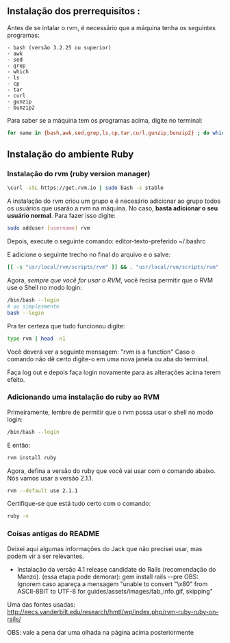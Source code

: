 ## Instalação dos prerrequisitos :

Antes de se intalar o rvm, é necessário que a máquina tenha os seguintes programas:

	- bash (versão 3.2.25 ou superior)
	- awk
	- sed
	- grep
	- which
	- ls
	- cp
	- tar
	- curl
	- gunzip
	- bunzip2

Para saber se a máquina tem os programas acima, digite no terminal:

```bash
for name in {bash,awk,sed,grep,ls,cp,tar,curl,gunzip,bunzip2} ; do which $name ;  done
```

## Instalação do ambiente Ruby

### Instalação do rvm (ruby version manager)

```bash
\curl -sSL https://get.rvm.io | sudo bash -s stable
```

A instalação do rvm criou um grupo e é necesário adicionar ao grupo todos os usuários que
usarão a rvm na máquina. No caso, **basta adicionar o seu usuário normal**.
Para fazer isso digite:

```bash
sudo adduser [username] rvm
```

Depois, execute o seguinte comando:
	editor-texto-preferido ~/.bashrc

E adicione o seguinte trecho no final do arquivo e o salve:

```bash
[[ -s "usr/local/rvm/scripts/rvm" ]] && . "usr/local/rvm/scripts/rvm"
```

Agora, *sempre que você for usar o RVM*, você ŕecisa permitir que o RVM use o Shell
no modo login:

```bash
/bin/bash --login
# ou simplesmente
bash --login
```

Pra ter certeza que tudo funcionou digite:

```bash
type rvm | head -n1
```

Você deverá ver a seguinte mensagem: "rvm is a function"
Caso o comando não dê certo digite-o em uma nova janela ou aba do terminal.

Faça log out e depois faça login novamente para as alterações acima terem efeito.


### Adicionando uma instalação do ruby ao RVM

Primeiramente, lembre de permitir que o rvm possa usar o shell no modo login:

```bash
/bin/bash --login
```

E então:

```bash
rvm install ruby
```

Agora, defina a versão do ruby que você vai usar com o comando abaixo. Nós vamos
usar a versão 2.1.1.

```bash
rvm --default use 2.1.1
```

Certifique-se que está tudo certo com o comando:

```bash
ruby -v
```

### Coisas antigas do README

Deixei aqui algumas informações do Jack que não precisei usar, mas podem vir a ser relevantes.

- Instalação da versão 4.1 release candidate do Rails (recomendação do Manzo). (essa etapa pode demorar):
	gem install rails --pre
OBS: Ignorem caso apareça a mensagem "unable to convert "\x80" from ASCII-8BIT to UTF-8 for guides/assets/images/tab_info.gif, skipping"

Uma das fontes usadas: http://eecs.vanderbilt.edu/research/hmtl/wp/index.php/rvm-ruby-ruby-on-rails/

OBS: vale a pena dar uma olhada na página acima posteriormente
